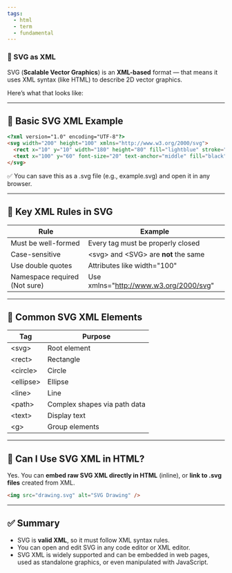 ```yaml
---
tags:
  - html
  - term
  - fundamental
---
```


### **🧾 SVG as XML**

SVG (**Scalable Vector Graphics**) is an **XML-based** format — that means it uses XML syntax (like HTML) to describe 2D vector graphics.

Here’s what that looks like:

---

## **🔹 Basic SVG XML Example**

```html
<?xml version="1.0" encoding="UTF-8"?>
<svg width="200" height="100" xmlns="http://www.w3.org/2000/svg">
  <rect x="10" y="10" width="180" height="80" fill="lightblue" stroke="black" stroke-width="3"/>
  <text x="100" y="60" font-size="20" text-anchor="middle" fill="black">SVG XML</text>
</svg>
```

✅ You can save this as a .svg file (e.g., example.svg) and open it in any browser.

---

## **🔹 Key XML Rules in SVG**

|**Rule**|**Example**|
|---|---|
|Must be well-formed|Every tag must be properly closed|
|Case-sensitive|\<svg> and \<SVG> are **not** the same|
|Use double quotes|Attributes like width="100"|
|Namespace required (Not sure)|Use xmlns="http://www.w3.org/2000/svg"|

---

## **🔹 Common SVG XML Elements**

|**Tag**|**Purpose**|
|---|---|
|\<svg>|Root element|
|\<rect>|Rectangle|
|\<circle>|Circle|
|\<ellipse>|Ellipse|
|\<line>|Line|
|\<path>|Complex shapes via path data|
|\<text>|Display text|
|\<g>|Group elements|

---

## **🔸 Can I Use SVG XML in HTML?**

Yes. You can **embed raw SVG XML directly in HTML** (inline), or **link to .svg files** created from XML.

```html
<img src="drawing.svg" alt="SVG Drawing" />
```

---

## **✅ Summary**

- SVG is **valid XML**, so it must follow XML syntax rules.
- You can open and edit SVG in any code editor or XML editor.
- SVG XML is widely supported and can be embedded in web pages, used as standalone graphics, or even manipulated with JavaScript.

